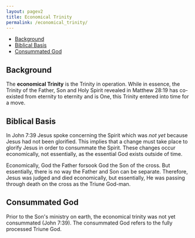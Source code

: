 ```yaml
---
layout: pagev2
title: Economical Trinity
permalink: /economical_trinity/
---
```

- [Background](#background)
- [Biblical Basis](#biblical-basis)
- [Consummated God](#consummated-god)

## Background

The **economical Trinity** is the Trinity in operation. While in essence, the Trinity of the Father, Son and Holy Spirit revealed in Matthew 28:19 has co-existed from eternity to eternity and is One, this Trinity entered into time for a move.

## Biblical Basis

In John 7:39 Jesus spoke concerning the Spirit which was *not yet* because Jesus had not been glorified. This implies that a change must take place to glorify Jesus in order to consummate the Spirit. These changes occur economically, not essentially, as the essential God exists outside of time.

Economically, God the Father forsook God the Son of the cross. But essentially, there is no way the Father and Son can be separate. Therefore, Jesus was judged and died economically, but essentially, He was passing through death on the cross as the Triune God-man. 

## Consummated God

Prior to the Son's ministry on earth, the economical trinity was not yet consummated (John 7:39). The consummated God refers to the fully processed Triune God.
